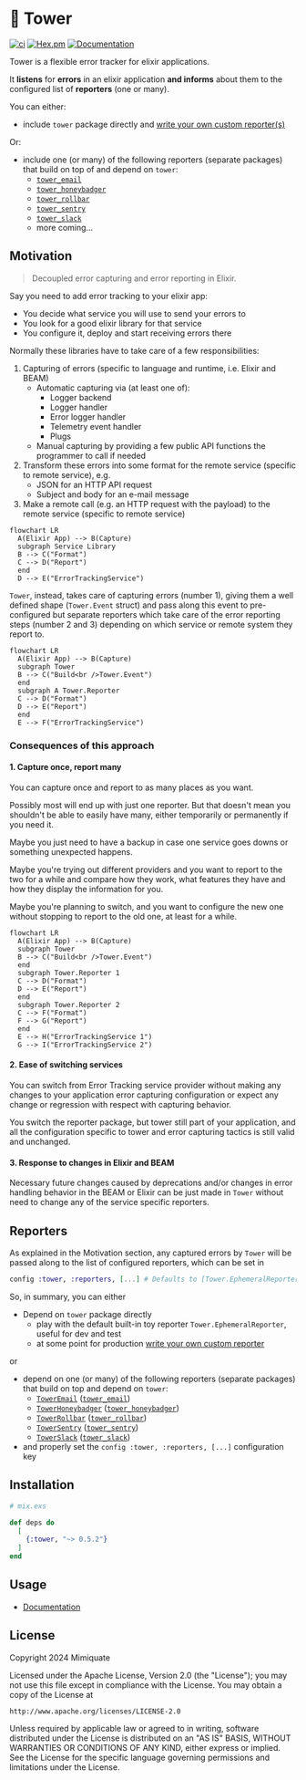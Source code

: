 # 🏰 Tower

[![ci](https://github.com/mimiquate/tower/actions/workflows/ci.yml/badge.svg?branch=main)](https://github.com/mimiquate/tower/actions?query=branch%3Amain)
[![Hex.pm](https://img.shields.io/hexpm/v/tower.svg)](https://hex.pm/packages/tower)
[![Documentation](https://img.shields.io/badge/Documentation-purple.svg)](https://hexdocs.pm/tower)

Tower is a flexible error tracker for elixir applications.

It **listens** for **errors** in an elixir application **and informs** about them to
the configured list of **reporters** (one or many).

You can either:
  - include `tower` package directly and [write your own custom reporter(s)](https://hexdocs.pm/tower/Tower.html#module-writing-a-custom-reporter)

Or:
  - include one (or many) of the following reporters (separate packages) that build on top of and depend on `tower`:
    - [`tower_email`](https://github.com/mimiquate/tower_email)
    - [`tower_honeybadger`](https://github.com/mimiquate/tower_honeybadger)
    - [`tower_rollbar`](https://github.com/mimiquate/tower_rollbar)
    - [`tower_sentry`](https://github.com/mimiquate/tower_sentry)
    - [`tower_slack`](https://github.com/mimiquate/tower_slack)
    - more coming...

## Motivation

> Decoupled error capturing and error reporting in Elixir.

Say you need to add error tracking to your elixir app:

  - You decide what service you will use to send your errors to
  - You look for a good elixir library for that service
  - You configure it, deploy and start receiving errors there

Normally these libraries have to take care of a few responsibilities:

1. Capturing of errors (specific to language and runtime, i.e. Elixir and BEAM)
    - Automatic capturing via (at least one of):
        - Logger backend
        - Logger handler
        - Error logger handler
        - Telemetry event handler
        - Plugs
    - Manual capturing by providing a few public API functions the programmer to call if needed
1. Transform these errors into some format for the remote service (specific to remote service), e.g.
    - JSON for an HTTP API request
    - Subject and body for an e-mail message
1. Make a remote call (e.g. an HTTP request with the payload) to the remote service (specific to remote service)

```mermaid
flowchart LR
  A(Elixir App) --> B(Capture)
  subgraph Service Library
  B --> C("Format")
  C --> D("Report")
  end
  D --> E("ErrorTrackingService")
```

`Tower`, instead, takes care of capturing errors (number 1), giving them a well defined shape (`Tower.Event` struct)
and pass along this event to pre-configured but separate reporters which take care of the error reporting steps
(number 2 and 3) depending on which service or remote system they report to.

```mermaid
flowchart LR
  A(Elixir App) --> B(Capture)
  subgraph Tower
  B --> C("Build<br />Tower.Event")
  end
  subgraph A Tower.Reporter
  C --> D("Format")
  D --> E("Report")
  end
  E --> F("ErrorTrackingService")
```

### Consequences of this approach

#### 1. Capture once, report many

You can capture once and report to as many places as you want.

Possibly most will end up with just one reporter. But that doesn't mean you shouldn't be able to
easily have many, either temporarily or permanently if you need it.

Maybe you just need to have a backup in case one service goes downs or something unexpected happens.

Maybe you're trying out different providers and you want to report to the two for a while and compare
how they work, what features they have and how they display the information for you.

Maybe you're planning to switch, and you want to configure the new one without stopping to report to the
old one, at least for a while.

```mermaid
flowchart LR
  A(Elixir App) --> B(Capture)
  subgraph Tower
  B --> C("Build<br />Tower.Event")
  end
  subgraph Tower.Reporter 1
  C --> D("Format")
  D --> E("Report")
  end
  subgraph Tower.Reporter 2
  C --> F("Format")
  F --> G("Report")
  end
  E --> H("ErrorTrackingService 1")
  G --> I("ErrorTrackingService 2")
```

#### 2. Ease of switching services

You can switch from Error Tracking service provider without making any changes to your application error
capturing configuration or expect any change or regression with respect with capturing behavior.

You switch the reporter package, but tower still part of your application, and all the configuration specific
to tower and error capturing tactics is still valid and unchanged.

#### 3. Response to changes in Elixir and BEAM

Necessary future changes caused by deprecations and/or changes in error handling behavior in the BEAM or Elixir can be just
made in `Tower` without need to change any of the service specific reporters.

## Reporters

As explained in the Motivation section, any captured errors by `Tower` will be passed along to the list of
configured reporters, which can be set in

```elixir
config :tower, :reporters, [...] # Defaults to [Tower.EphemeralReporter]
```

So, in summary, you can either
  - Depend on `tower` package directly
    - play with the default built-in toy reporter `Tower.EphemeralReporter`, useful for dev and test
    - at some point for production [write your own custom reporter](https://hexdocs.pm/tower/Tower.html#module-writing-a-custom-reporter)

or
  - depend on one (or many) of the following reporters (separate packages) that build on top and depend on `tower`:
    - [`TowerEmail`](https://hexdocs.pm/tower_email) ([`tower_email`](https://hex.pm/packages/tower_email))
    - [`TowerHoneybadger`](https://hexdocs.pm/tower_honeybadger) ([`tower_honeybadger`](https://hex.pm/packages/tower_honeybadger))
    - [`TowerRollbar`](https://hexdocs.pm/tower_rollbar) ([`tower_rollbar`](https://hex.pm/packages/tower_rollbar))
    - [`TowerSentry`](https://hexdocs.pm/tower_sentry) ([`tower_sentry`](https://hex.pm/packages/tower_sentry))
    - [`TowerSlack`](https://hexdocs.pm/tower_slack) ([`tower_slack`](https://hex.pm/packages/tower_slack))
  - and properly set the `config :tower, :reporters, [...]` configuration key

## Installation

```elixir
# mix.exs

def deps do
  [
    {:tower, "~> 0.5.2"}
  ]
end
```

## Usage

- [Documentation](https://hexdocs.pm/tower)

## License

Copyright 2024 Mimiquate

Licensed under the Apache License, Version 2.0 (the "License");
you may not use this file except in compliance with the License.
You may obtain a copy of the License at

    http://www.apache.org/licenses/LICENSE-2.0

Unless required by applicable law or agreed to in writing, software
distributed under the License is distributed on an "AS IS" BASIS,
WITHOUT WARRANTIES OR CONDITIONS OF ANY KIND, either express or implied.
See the License for the specific language governing permissions and
limitations under the License.
